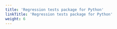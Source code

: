 ```yaml
---
title: 'Regression tests package for Python'
linkTitle: 'Regression tests package for Python'
weight: 6
---
```

